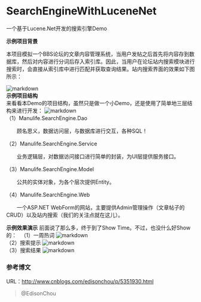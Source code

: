 # SearchEngineWithLuceneNet
一个基于Lucene.Net开发的搜索引擎Demo 

**示例项目背景**

本项目模拟一个BBS论坛的文章内容管理系统，当用户发帖之后首先将内容存到数据库，然后对内容进行分词后存入索引库。因此，当用户在论坛站内搜索模块进行搜索时，会直接从索引库中进行匹配并获取查询结果。站内搜索界面的效果如下图所示：

![markdown](https://images2015.cnblogs.com/blog/381412/201604/381412-20160404201050359-320221498.jpg)
<br/>
**示例项目结构**
<br/>
来看看本Demo的项目结构，虽然只是做一个小Demo，还是使用了简单地三层结构来进行开发：
![markdown](https://images2015.cnblogs.com/blog/381412/201604/381412-20160404201335375-1503290102.jpg)
<br/>
（1）Manulife.SearchEngine.Dao

　　顾名思义，数据访问层，与数据库进行交互，各种SQL！

（2）Manulife.SearchEngine.Service

　　业务逻辑层，对数据访问接口进行简单的封装，为UI层提供服务接口。

（3）Manulife.SearchEngine.Model

　　公共的实体对象，为各个层次提供Entity。

（4）Manulife.SearchEngine.Web

　　一个ASP.NET WebForm的网站，主要提供Admin管理操作（文章帖子的CRUD）以及站内搜索（我们的关注点就在这儿）。

**示例效果演示**
   前面说了那么多，终于到了Show Time。不过，也没什么好Show的：
　（1）一周热词
![markdown](https://images2015.cnblogs.com/blog/381412/201604/381412-20160404223153031-216822458.jpg "markdown")<br/>
  （2）搜索提示
![markdown](https://images2015.cnblogs.com/blog/381412/201604/381412-20160404223237593-356452400.png "markdown")<br/>
  （3）搜索结果
![markdown](https://images2015.cnblogs.com/blog/381412/201604/381412-20160404223350890-159850092.jpg "markdown")

### 参考博文

URL：<http://www.cnblogs.com/edisonchou/p/5351930.html>

> @EdisonChou
